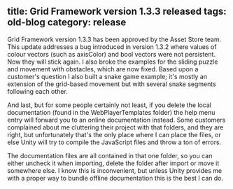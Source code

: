 title: Grid Framework version 1.3.3 released
tags: old-blog
category: release
---

Grid Framework version 1.3.3 has been approved by the Asset Store team. This
update addresses a bug introduced in version 1.3.2 where values of colour
vectors (such as axisColor) and bool vectors were not persistent. Now they will
stick again. I also broke the examples for the sliding puzzle and movement with
obstacles, which are now fixed. Based upon a customer's question I also built a
snake game example; it's mostly an extension of the grid-based movement but
with several snake segments following each other.

And last, but for some people certainly not least, if you delete the local
documentation (found in the WebPlayerTemplates folder) the help menu entry will
forward you to an online documentation instead. Some customers complained about
me cluttering their project with that folders, and they are right, but
unfortunately that's the only place where I can place the files, or else Unity
will try to compile the JavaScript files and throw a ton of errors.

The documentation files are all contained in that one folder, so you can either
uncheck it when importing, delete the folder after import or move it somewhere
else. I know this is inconvenient, but unless Unity provides me with a proper
way to bundle offline documentation this is the best I can do.
